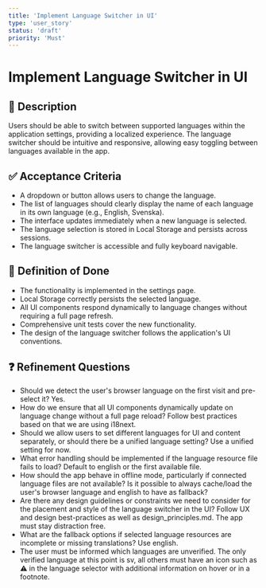 ```yaml
---
title: 'Implement Language Switcher in UI'
type: 'user_story'
status: 'draft'
priority: 'Must'
---
```


# Implement Language Switcher in UI

## 📌 Description

Users should be able to switch between supported languages within the application settings, providing a localized experience. The language switcher should be intuitive and responsive, allowing easy toggling between languages available in the app.

## ✅ Acceptance Criteria

- A dropdown or button allows users to change the language.
- The list of languages should clearly display the name of each language in its own language (e.g., English, Svenska).
- The interface updates immediately when a new language is selected.
- The language selection is stored in Local Storage and persists across sessions.
- The language switcher is accessible and fully keyboard navigable.

## 🎯 Definition of Done

- The functionality is implemented in the settings page.
- Local Storage correctly persists the selected language.
- All UI components respond dynamically to language changes without requiring a full page refresh.
- Comprehensive unit tests cover the new functionality.
- The design of the language switcher follows the application's UI conventions.

## ❓ Refinement Questions

- Should we detect the user's browser language on the first visit and pre-select it? Yes.
- How do we ensure that all UI components dynamically update on language change without a full page reload? Follow best practices based on that we are using i18next.
- Should we allow users to set different languages for UI and content separately, or should there be a unified language setting? Use a unified setting for now.
- What error handling should be implemented if the language resource file fails to load? Default to english or the first available file.
- How should the app behave in offline mode, particularly if connected language files are not available? Is it possible to always cache/load the user's browser language and english to have as fallback?
- Are there any design guidelines or constraints we need to consider for the placement and style of the language switcher in the UI? Follow UX and design best-practices as well as design_principles.md. The app must stay distraction free.
- What are the fallback options if selected language resources are incomplete or missing translations? Use english.
- The user must be informed which languages are unverified. The only verified language at this point is sv, all others must have an icon such as ⚠ in the language selector with additional information on hover or in a footnote.
